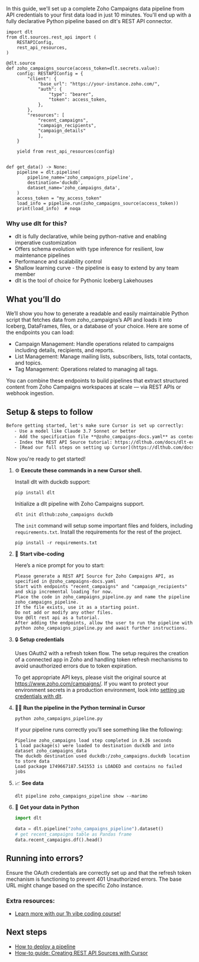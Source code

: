 In this guide, we'll set up a complete Zoho Campaigns data pipeline from API credentials to your first data load in just 10 minutes. You'll end up with a fully declarative Python pipeline based on dlt's REST API connector.

```python-outcome
import dlt
from dlt.sources.rest_api import (
    RESTAPIConfig,
    rest_api_resources,
)

@dlt.source
def zoho_campaigns_source(access_token=dlt.secrets.value):
    config: RESTAPIConfig = {
        "client": {
            "base_url": "https://your-instance.zoho.com/",
            "auth": {
                "type": "bearer",
                "token": access_token,
            },
        },
        "resources": [
            "recent_campaigns",
            "campaign_recipients",
            "campaign_details"
            ],
    }

    yield from rest_api_resources(config)


def get_data() -> None:
    pipeline = dlt.pipeline(
        pipeline_name='zoho_campaigns_pipeline',
        destination='duckdb',
        dataset_name='zoho_campaigns_data', 
    )
    access_token = "my_access_token"
    load_info = pipeline.run(zoho_campaigns_source(access_token))
    print(load_info)  # noqa
```

### Why use dlt for this?

- dlt is fully declarative, while being python-native and enabling imperative customization
- Offers schema evolution with type inference for resilient, low maintenance pipelines
- Performance and scalability control
- Shallow learning curve - the pipeline is easy to extend by any team member
- dlt is the tool of choice for Pythonic Iceberg Lakehouses

## What you’ll do

We’ll show you how to generate a readable and easily maintainable Python script that fetches data from zoho_campaigns’s API and loads it into Iceberg, DataFrames, files, or a database of your choice. Here are some of the endpoints you can load:

- Campaign Management: Handle operations related to campaigns including details, recipients, and reports.
- List Management: Manage mailing lists, subscribers, lists, total contacts, and topics.
- Tag Management: Operations related to managing all tags.

You can combine these endpoints to build pipelines that extract structured content from Zoho Campaigns workspaces at scale — via REST APIs or webhook ingestion.

## Setup & steps to follow

```default
Before getting started, let's make sure Cursor is set up correctly:
   - Use a model like Claude 3.7 Sonnet or better
   - Add the specification file **@zoho_campaigns-docs.yaml** as context
   - Index the REST API Source tutorial: https://dlthub.com/docs/dlt-ecosystem/verified-sources/rest_api/ and add it to context as **@dlt rest api**
   - [Read our full steps on setting up Cursor](https://dlthub.com/docs/dlt-ecosystem/llm-tooling/cursor-restapi#23-configuring-cursor-with-documentation)
```

Now you're ready to get started! 

1. ⚙️ **Execute these commands in a new Cursor shell.**
    
    Install dlt with duckdb support:
    ```shell
    pip install dlt
    ```

    Initialize a dlt pipeline with Zoho Campaigns support.
    ```shell
    dlt init dlthub:zoho_campaigns duckdb
    ```

    The `init` command will setup some important files and folders, including `requirements.txt`. Install the requirements for the rest of the project.
    ```shell
    pip install -r requirements.txt
    ```
    
2. 🤠 **Start vibe-coding**
    
    Here’s a nice prompt for you to start: 
    
    ```prompt
    Please generate a REST API Source for Zoho Campaigns API, as specified in @zoho_campaigns-docs.yaml 
    Start with endpoints "recent_campaigns" and "campaign_recipients" and skip incremental loading for now. 
    Place the code in zoho_campaigns_pipeline.py and name the pipeline zoho_campaigns_pipeline. 
    If the file exists, use it as a starting point. 
    Do not add or modify any other files. 
    Use @dlt rest api as a tutorial. 
    After adding the endpoints, allow the user to run the pipeline with python zoho_campaigns_pipeline.py and await further instructions.
    ```

    
3. 🔒 **Setup credentials** 
    
    Uses OAuth2 with a refresh token flow. The setup requires the creation of a connected app in Zoho and handling token refresh mechanisms to avoid unauthorized errors due to token expiration.
    
    To get appropriate API keys, please visit the original source at https://www.zoho.com/campaigns/.
    If you want to protect your environment secrets in a production environment, look into [setting up credentials with dlt](https://dlthub.com/docs/walkthroughs/add_credentials).
    
4. 🏃‍♀️ **Run the pipeline in the Python terminal in Cursor**
    
    ```shell
    python zoho_campaigns_pipeline.py
    ```
    
    If your pipeline runs correctly you’ll see something like the following:
    
    ```shell
    Pipeline zoho_campaigns load step completed in 0.26 seconds
    1 load package(s) were loaded to destination duckdb and into dataset zoho_campaigns_data
    The duckdb destination used duckdb:/zoho_campaigns.duckdb location to store data
    Load package 1749667187.541553 is LOADED and contains no failed jobs
    ```
    
5. 📈 **See data**
    
    ```shell
    dlt pipeline zoho_campaigns_pipeline show --marimo
    ```
    
6. 🐍 **Get your data in Python**
    
    ```python
    import dlt

   data = dlt.pipeline("zoho_campaigns_pipeline").dataset()
   # get recent_campaigns table as Pandas frame
   data.recent_campaigns.df().head()
    ```

## Running into errors?

Ensure the OAuth credentials are correctly set up and that the refresh token mechanism is functioning to prevent 401 Unauthorized errors. The base URL might change based on the specific Zoho instance.

### Extra resources:

- [Learn more with our 1h vibe coding course!](https://www.youtube.com/watch?v=GGid70rnJuM)

## Next steps

- [How to deploy a pipeline](https://dlthub.com/docs/walkthroughs/deploy-a-pipeline)
- [How-to guide: Creating REST API Sources with Cursor](https://dlthub.com/docs/dlt-ecosystem/llm-tooling/cursor-restapi)